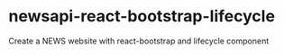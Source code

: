 # newsapi-react-bootstrap-lifecycle
Create a NEWS website with react-bootstrap and lifecycle component
